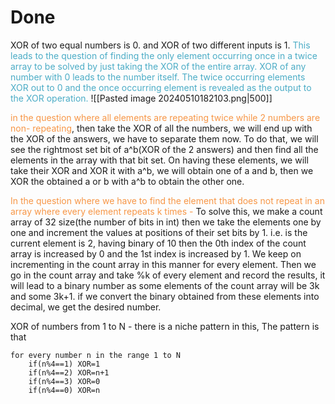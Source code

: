 # Done
XOR of two equal numbers is 0.
and XOR of two different inputs is 1.
<font color="#4bacc6">This leads to the question of finding the only element occurring once in a twice array to be solved by just taking the XOR of the entire array.</font>
<font color="#4bacc6">XOR of any number with 0 leads to the number itself. The twice occurring elements XOR out to 0 and the once occurring element is revealed as the output to the XOR operation.</font>
![[Pasted image 20240510182103.png|500]]

<font color="#f79646">in the question where all elements are repeating twice while 2 numbers are non- repeating</font>, then take the XOR of all the numbers, we will end up with the XOR of the answers, we have to separate them now.
To do that, we will see the rightmost set bit of a^b(XOR of the 2 answers) and then find all the elements in the array with that bit set. On having these elements, we will take their XOR and XOR it with a^b, we will obtain one of a and b, then we XOR the obtained a or b with a^b to obtain the other one.

<font color="#f79646">In the question where we have to find the element that  does not repeat in an array where every element repeats k times -</font>
To solve this, we make a count array of 32 size(the number of bits in int) then we take the elements one by one and increment the values at positions of their set bits by 1.
i.e. is the current element is 2, having binary of 10 then the 0th index of the count array is increased by 0 and the 1st index is increased by 1. We keep on incrementing in the count array in this manner for every element. 
Then we go in the count array and take %k of every element and record the results, it will lead to a binary number as some elements of  the count array will be 3k and some 3k+1.
if we convert the binary obtained from these elements into decimal, we get the desired number.

XOR of numbers from 1 to N - 
there is a niche pattern in this, 
The pattern is that
```
for every number n in the range 1 to N
	if(n%4==1) XOR=1
	if(n%4==2) XOR=n+1
	if(n%4==3) XOR=0
	if(n%4==0) XOR=n

```



